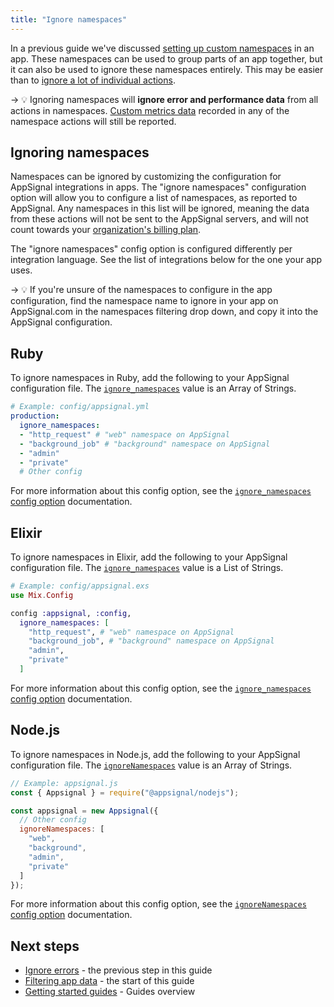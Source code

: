```yaml
---
title: "Ignore namespaces"
---
```


In a previous guide we've discussed [setting up custom namespaces](/guides/namespaces.html) in an app. These namespaces can be used to group parts of an app together, but it can also be used to ignore these namespaces entirely. This may be easier than to [ignore a lot of individual actions](/guides/filter-data/ignore-actions.html).

-> 💡 Ignoring namespaces will **ignore error and performance data** from all actions in namespaces. [Custom metrics data](/metrics/custom.html) recorded in any of the namespace actions will still be reported.

## Ignoring namespaces

Namespaces can be ignored by customizing the configuration for AppSignal integrations in apps. The "ignore namespaces" configuration option will allow you to configure a list of namespaces, as reported to AppSignal. Any namespaces in this list will be ignored, meaning the data from these actions will not be sent to the AppSignal servers, and will not count towards your [organization's billing plan](https://www.appsignal.com/plans).

The "ignore namespaces" config option is configured differently per integration language. See the list of integrations below for the one your app uses.

-> 💡 If you're unsure of the namespaces to configure in the app configuration, find the namespace name to ignore in your app on AppSignal.com in the namespaces filtering drop down, and copy it into the AppSignal configuration.

## Ruby

To ignore namespaces in Ruby, add the following to your AppSignal configuration file. The [`ignore_namespaces`][ruby ignore_namespaces] value is an Array of Strings.

```yaml
# Example: config/appsignal.yml
production:
  ignore_namespaces:
  - "http_request" # "web" namespace on AppSignal
  - "background_job" # "background" namespace on AppSignal
  - "admin"
  - "private"
  # Other config
```

For more information about this config option, see the [`ignore_namespaces` config option][ruby ignore_namespaces] documentation.

[ruby ignore_namespaces]: /ruby/configuration/options.html#option-ignore_namespaces

## Elixir

To ignore namespaces in Elixir, add the following to your AppSignal configuration file. The [`ignore_namespaces`][elixir ignore_namespaces] value is a List of Strings.

```elixir
# Example: config/appsignal.exs
use Mix.Config

config :appsignal, :config,
  ignore_namespaces: [
    "http_request", # "web" namespace on AppSignal
    "background_job", # "background" namespace on AppSignal
    "admin",
    "private"
  ]
```

For more information about this config option, see the [`ignore_namespaces` config option][elixir ignore_namespaces] documentation.

[elixir ignore_namespaces]: /elixir/configuration/options.html#option-ignore_namespaces

## Node.js

To ignore namespaces in Node.js, add the following to your AppSignal configuration file. The [`ignoreNamespaces`][nodejs ignore_namespaces] value is an Array of Strings.

```js
// Example: appsignal.js
const { Appsignal } = require("@appsignal/nodejs");

const appsignal = new Appsignal({
  // Other config
  ignoreNamespaces: [
    "web",
    "background",
    "admin",
    "private"
  ]
});
```

For more information about this config option, see the [`ignoreNamespaces` config option][nodejs ignore_namespaces] documentation.

[nodejs ignore_namespaces]: /nodejs/configuration/options.html#option-ignoreNamespaces

## Next steps

- [Ignore errors](/guides/filter-data/ignore-errors.html) - the previous step in this guide
- [Filtering app data](/guides/filter-data/) - the start of this guide
- [Getting started guides](/guides/) - Guides overview

[notifications]: /application/notification-settings.html
